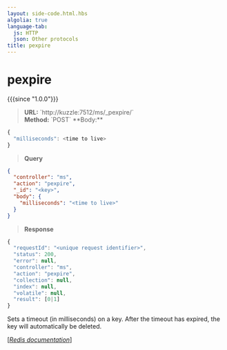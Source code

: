 ```yaml
---
layout: side-code.html.hbs
algolia: true
language-tab:
  js: HTTP
  json: Other protocols
title: pexpire
---
```


# pexpire

{{{since "1.0.0"}}}




<blockquote class="js">
<p>
<b>URL:</b> `http://kuzzle:7512/ms/_pexpire/<key>`  
</br><b>Method:</b> `POST`  
**Body:**
</p>
</blockquote>


```js
{
  "milliseconds": <time to live>
}
```



<blockquote class="json">
<p>
<b>Query</b>
</p>
</blockquote>


```json
{
  "controller": "ms",
  "action": "pexpire",
  "_id": "<key>",
  "body": {
    "milliseconds": "<time to live>"
  }
}
```

>**Response**

```javascript
{
  "requestId": "<unique request identifier>",
  "status": 200,
  "error": null,
  "controller": "ms",
  "action": "pexpire",
  "collection": null,
  "index": null,
  "volatile": null,
  "result": [0|1]
}
```

Sets a timeout (in milliseconds) on a key. After the timeout has expired, the key will automatically be deleted.

[[_Redis documentation_]](https://redis.io/commands/pexpire)
